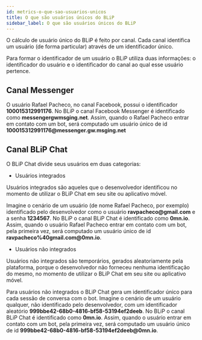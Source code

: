 ```yaml
---
id: metrics-o-que-sao-usuarios-unicos
title: O que são usuários únicos do BLiP
sidebar_label: O que são usuários únicos do BLiP
---
```


O cálculo de usuário único do BLiP é feito por canal. Cada canal identifica um usuário (de forma particular) através de um identificador único.

Para formar o identificador de um usuário o BLiP utiliza duas informações: o identificador do usuário e o identificador do canal ao qual esse usuário pertence.

## Canal Messenger

O usuário Rafael Pacheco, no canal Facebook, possui o identificador **100015312991176**. No BLiP o canal Facebook Messenger é identificado como **messengergwmsging<span>.</span>net**. Assim, quando o Rafael Pacheco entrar em contato com um bot, será computado um usuário único de id **100015312991176@messenger<span>.</span>gw<span>.</span>msging<span>.net</span>**

## Canal BLiP Chat

O BLiP Chat divide seus usuários em duas categorias:

* Usuários integrados

Usuários integrados são aqueles que o desenvolvedor identificou no momento de utilizar o BLiP Chat em seu site ou aplicativo móvel.

Imagine o cenário de um usuário (de nome Rafael Pacheco, por exemplo) identificado pelo desenvolvedor como o usuário **ravpacheco@gmail<span>.</span>com** e a senha **1234567**. No BLiP o canal BLiP Chat é identificado como **0mn\.io**. Assim, quando o usuário Rafael Pacheco entrar em contato com um bot, pela primeira vez, será computado um usuário único de id **ravpacheco%40gmail<span>.</span>com@0mn<span>.</span>io**.

* Usuários não integrados

Usuários não integrados são temporários, gerados aleatoriamente pela plataforma, porque o desenvolvedor não forneceu nenhuma identificação do mesmo, no momento de utilizar o BLiP Chat em seu site ou aplicativo móvel.

Para usuários não integrados o BLiP Chat gera um identificador único para cada sessão de conversa com o bot. Imagine o cenário de um usuário qualquer, não identificado pelo desenvolvedor, com um identificador aleatório **999bbe42-68b0-4816-bf58-53194ef2deeb**. No BLiP o canal BLiP Chat é identificado como **0mn\.io**. Assim, quando o usuário entrar em contato com um bot, pela primeira vez, será computado um usuário único de id **999bbe42-68b0-4816-bf58-53194ef2deeb@0mn<span>.</span>io**.
